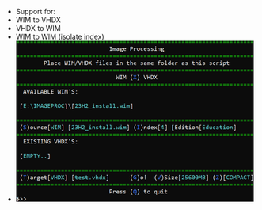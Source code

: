 - Support for:
- WIM to VHDX
- VHDX to WIM
- WIM to WIM  (isolate index)
- ![Alt text](/png/imageproc.png "imageproc")
